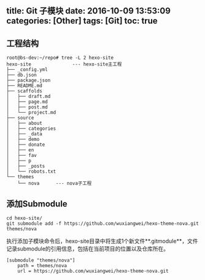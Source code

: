title: Git 子模块
date: 2016-10-09 13:53:09
categories: [Other]
tags: [Git]
toc: true
---


<!--more-->


## 工程结构

``` shell
root@bs-dev:~/repo# tree -L 2 hexo-site
hexo-site               --- hexo-site主工程
├── _config.yml
├── db.json
├── package.json
├── README.md
├── scaffolds
│   ├── draft.md
│   ├── page.md
│   ├── post.md
│   └── project.md
├── source
│   ├── about
│   ├── categories
│   ├── _data
│   ├── demo
│   ├── donate
│   ├── en
│   ├── fav
│   ├── p
│   ├── _posts
│   └── robots.txt
└── themes
    └── nova      --- nova子工程
```


## 添加Submodule

``` shell
cd hexo-site/
git submodule add -f https://github.com/wuxiangwei/hexo-theme-nova.git themes/nova
```
执行添加子模块命令后，hexo-site目录中将生成1个新文件**.gitmodule**，文件记录submodule的引用信息，包括在当前项目的位置以及仓库所在。

```
[submodule "themes/nova"]
	path = themes/nova
	url = https://github.com/wuxiangwei/hexo-theme-nova.git
```



